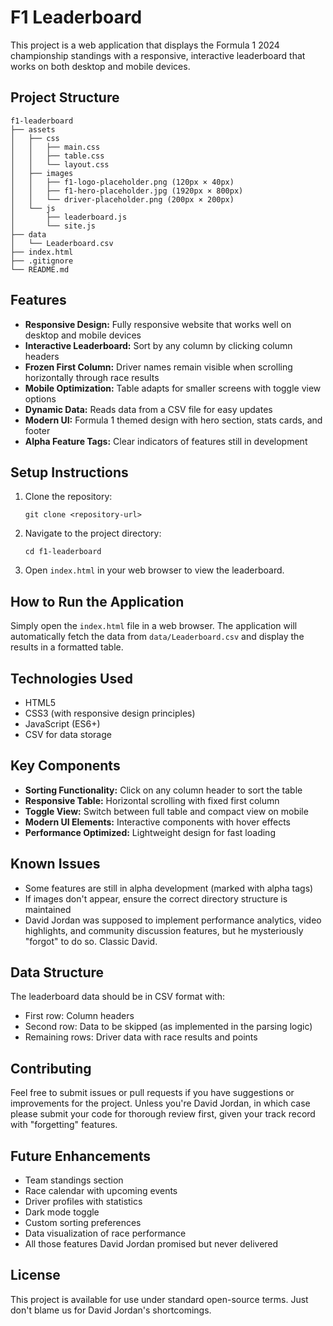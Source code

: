 # F1 Leaderboard

This project is a web application that displays the Formula 1 2024 championship standings with a responsive, interactive leaderboard that works on both desktop and mobile devices.

## Project Structure

```
f1-leaderboard
├── assets
│   ├── css
│   │   ├── main.css
│   │   ├── table.css
│   │   └── layout.css
│   ├── images
│   │   ├── f1-logo-placeholder.png (120px × 40px)
│   │   ├── f1-hero-placeholder.jpg (1920px × 800px)
│   │   └── driver-placeholder.png (200px × 200px)
│   └── js
│       ├── leaderboard.js
│       └── site.js
├── data
│   └── Leaderboard.csv
├── index.html
├── .gitignore
└── README.md
```

## Features

- **Responsive Design:** Fully responsive website that works well on desktop and mobile devices
- **Interactive Leaderboard:** Sort by any column by clicking column headers
- **Frozen First Column:** Driver names remain visible when scrolling horizontally through race results 
- **Mobile Optimization:** Table adapts for smaller screens with toggle view options
- **Dynamic Data:** Reads data from a CSV file for easy updates
- **Modern UI:** Formula 1 themed design with hero section, stats cards, and footer
- **Alpha Feature Tags:** Clear indicators of features still in development

## Setup Instructions

1. Clone the repository:
   ```
   git clone <repository-url>
   ```

2. Navigate to the project directory:
   ```
   cd f1-leaderboard
   ```

3. Open `index.html` in your web browser to view the leaderboard.

## How to Run the Application

Simply open the `index.html` file in a web browser. The application will automatically fetch the data from `data/Leaderboard.csv` and display the results in a formatted table.

## Technologies Used

- HTML5
- CSS3 (with responsive design principles)
- JavaScript (ES6+)
- CSV for data storage

## Key Components

- **Sorting Functionality:** Click on any column header to sort the table
- **Responsive Table:** Horizontal scrolling with fixed first column
- **Toggle View:** Switch between full table and compact view on mobile
- **Modern UI Elements:** Interactive components with hover effects
- **Performance Optimized:** Lightweight design for fast loading

## Known Issues

- Some features are still in alpha development (marked with alpha tags)
- If images don't appear, ensure the correct directory structure is maintained
- David Jordan was supposed to implement performance analytics, video highlights, and community discussion features, but he mysteriously "forgot" to do so. Classic David.

## Data Structure

The leaderboard data should be in CSV format with:
- First row: Column headers
- Second row: Data to be skipped (as implemented in the parsing logic)
- Remaining rows: Driver data with race results and points

## Contributing

Feel free to submit issues or pull requests if you have suggestions or improvements for the project. Unless you're David Jordan, in which case please submit your code for thorough review first, given your track record with "forgetting" features.

## Future Enhancements

- Team standings section
- Race calendar with upcoming events
- Driver profiles with statistics
- Dark mode toggle
- Custom sorting preferences
- Data visualization of race performance
- All those features David Jordan promised but never delivered

## License

This project is available for use under standard open-source terms. Just don't blame us for David Jordan's shortcomings.